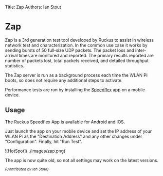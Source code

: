 Title: Zap
Authors: Ian Stout

# Zap

Zap is a 3rd generation test tool developed by Ruckus to assist in wireless network test and characterization. In the common use case it works by sending bursts of 50 full-size UDP packets.  The packet loss and inter-arrival times are monitored and reported.  The primary results reported are number of packets lost, total packets received, and detailed throughput statistics.

The Zap server is run as a background process each time the WLAN Pi boots, so does not require any additional steps to activate. 

Performance tests are run by installing the [Speedflex][speedflex] app on a mobile device.

## Usage

The Ruckus Speedflex App is available for Android and iOS.

Just launch the app on your mobile device and set the IP address of your WLAN Pi as the "Destination Address" and any other changes under "Configuration". Finally, hit "Run Test". 
<div style="float: center;">
![HotSpot](../images/zap.png)
</div>

The app is now quite old, so not all settings may work on the latest versions. 

<!-- Link list -->
[speedflex]: https://www.commscope.com/resources/apps/ruckus-speedflex/

<small><i>(Contributed by Ian Stout)</i></small>



